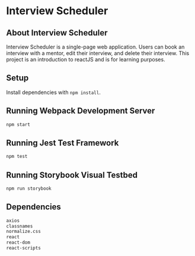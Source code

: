 # Interview Scheduler
## About Interview Scheduler

Interview Scheduler is a single-page web application. Users can book an interview with a mentor, edit their interview, and delete their interview. This project is an introduction to reactJS and is for learning purposes.






## Setup

Install dependencies with `npm install`.

## Running Webpack Development Server

```sh
npm start
```

## Running Jest Test Framework

```sh
npm test
```

## Running Storybook Visual Testbed

```sh
npm run storybook
```

## Dependencies
```sh
axios
classnames
normalize.css
react
react-dom
react-scripts
```